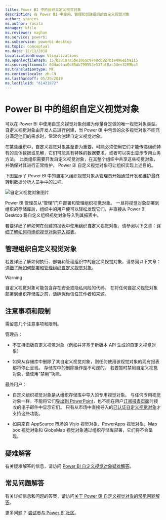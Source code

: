 ```yaml
---
title: Power BI 中的组织自定义视觉对象
description: 在 Power BI 中使用、管理和创建组织的自定义视觉对象
author: sranins
ms.author: rasala
manager: kfile
ms.reviewer: maghan
ms.service: powerbi
ms.subservice: powerbi-desktop
ms.topic: conceptual
ms.date: 12/11/2018
LocalizationGroup: Visualizations
ms.openlocfilehash: 157b20107a5be106ac97e0cb927b1e496e1ba115
ms.sourcegitcommit: 60dad5aa0d85db790553e537bf8ac34ee3289ba3
ms.translationtype: MT
ms.contentlocale: zh-CN
ms.lasthandoff: 05/29/2019
ms.locfileid: "61421872"
---
```

# <a name="organizational-custom-visuals-in-power-bi"></a>Power BI 中的组织自定义视觉对象

可以在 Power BI 中使用自定义视觉对象创建为你量身定做的唯一视觉对象类型。 自定义视觉对象由开发人员进行创建，当 Power BI 中包含的众多视觉对象不能充分满足他们的需求时，常常会创建自定义视觉对象。

在某些组织中，自定义视觉对象甚至更为重要，可能必须使用它们才能传递组织特有的具体数据或见解，它们可能具有特殊的数据要求，或者可以突出显示专用业务方法。 此类组织需要开发自定义视觉对象，在其整个组织中共享这些视觉对象，并确保对其进行正常维护。 Power BI 自定义视觉对象可让组织实现上述目的。

下图显示了 Power BI 中的自定义组织视觉对象从管理员开始通过开发和维护最终转到数据分析人员手中的过程。

![自定义视觉对象图片](media/power-bi-custom-visuals-organizational/custom-visual-org-01.jpg)

Power BI 管理员从“管理”门户部署和管理组织视觉对象。 一旦将视觉对象部署到组织的存储库后，组织中的用户便可以轻松发现它们，并直接从 Power BI Desktop 将自定义组织视觉对象导入到其报表中。

若要详细了解如何在创建的报表中使用组织自定义视觉对象，请参阅以下文章：[详细了解如何将组织视觉对象导入报表](power-bi-custom-visuals.md)。

## <a name="administer-organizational-custom-visuals"></a>管理组织自定义视觉对象

若要详细了解如何执行、部署和管理组织中的自定义视觉对象，请参阅以下文章：[详细了解如何部署和管理组织自定义视觉对象](https://go.microsoft.com/fwlink/?linkid=866790)。

> [!WARNING]
> 自定义视觉对象可能包含存在安全或隐私风险的代码。 在将任何自定义视觉对象部署到组织存储库之前，请确保你信任其作者和来源。

## <a name="considerations-and-limitations"></a>注意事项和限制

需留意几个注意事项和限制。

管理员：

* 不支持旧版自定义视觉对象（例如并非基于新版本 API 生成的自定义视觉对象）

* 如果从存储库中删除了某自定义视觉对象，则任何使用该视觉对象的现有报表都将停止呈现。 存储库中的删除操作是不可逆的。 若要暂时禁用自定义视觉对象，请使用“禁用”功能。

最终用户：

* 自定义组织视觉对象是从组织存储库中导入的专用视觉对象。 与任何专用视觉对象一样，不能将它们[导出到 PowerPoint](https://docs.microsoft.com/power-bi/consumer/end-user-powerpoint)，也不能在用户[订阅报表页面](https://docs.microsoft.com/power-bi/consumer/end-user-subscribe)时接收的电子邮件中显示它们。 只有从市场中直接导入的[已认证自定义视觉对象](https://docs.microsoft.com/power-bi/power-bi-custom-visuals-certified)才支持这些功能。

* 如果来自 AppSource 市场的 Visio 视觉对象、PowerApps 视觉对象、Map box 视觉对象和 GlobeMap 视觉对象通过组织存储库部署，它们将不会呈现。

## <a name="troubleshoot"></a>疑难解答

有关疑难解答的信息，请访问 [Power BI 自定义视觉对象疑难解答](power-bi-custom-visuals-troubleshoot.md)。

## <a name="faq"></a>常见问题解答

有关详细信息和问题的答案，请访问[关于 Power BI 自定义视觉对象的常见问题解答](power-bi-custom-visuals-faq.md#organizational-custom-visuals)。

更多问题？ [尝试参与 Power BI 社区](http://community.powerbi.com/)。
